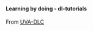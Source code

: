 
#### Learning by doing - dl-tutorials

From [UVA-DLC](https://uvadlc-notebooks.readthedocs.io/en/latest/index.html)
